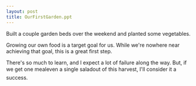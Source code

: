 ```yaml
---
layout: post
title: OurFirstGarden.ppt
---
```


Built a couple garden beds over the weekend and planted some vegetables.

Growing our own food is a target goal for us. While we're nowhere near achieving that goal, this is a great first step.

There's so much to learn, and I expect a lot of failure along the way. But, if we get one meal&#151;even a single salad&#151;out of this harvest, I'll consider it a success.
